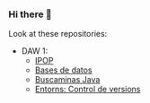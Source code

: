 ### Hi there 👋
Look at these repositories:
- DAW 1:
  - [IPOP](https://github.com/mhornos/daw-ipop)
  - [Bases de datos](https://github.com/mhornos/DAW1-BD)
  - [Buscaminas Java](https://github.com/mhornos/buscaminas)
  - [Entorns: Control de versions](https://github.com/mhornos/Entorns_Git)
<!--
**mhornos/mhornos** is a ✨ _special_ ✨ repository because its `README.md` (this file) appears on your GitHub profile.

Here are some ideas to get you started:

- 🔭 I’m currently working on ...
- 🌱 I’m currently learning ...
- 👯 I’m looking to collaborate on ...
- 🤔 I’m looking for help with ...
- 💬 Ask me about ...
- 📫 How to reach me: ...
- 😄 Pronouns: ...
- ⚡ Fun fact: ...
-->
